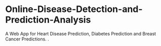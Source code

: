 # Online-Disease-Detection-and-Prediction-Analysis
A Web App for Heart Disease Prediction, Diabetes Prediction and Breast Cancer Predictions.
.
